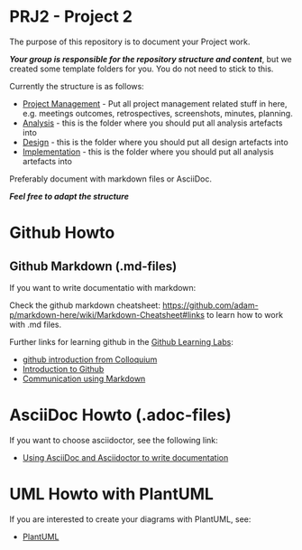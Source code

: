 # PRJ2 - Project 2  

The purpose of this repository is to document your Project work.

***Your group is responsible for the repository structure and content***, but we created some template folders for you. You do not need to stick to this.

Currently the structure is as follows:

- [Project Management](/project-management) - Put all project management related stuff in here, e.g. meetings outcomes, retrospectives, screenshots, minutes, planning.
- [Analysis](/analysis) - this is the folder where you should put all analysis artefacts into
- [Design](/design) - this is the folder where you should put all design artefacts into
- [Implementation](/implementation) - this is the folder where you should put all analysis artefacts into

Preferably document with markdown files or AsciiDoc.

***Feel free to adapt the structure***

# Github Howto

## Github Markdown (.md-files)

If you want to write documentatio with markdown:

Check the github markdown cheatsheet: https://github.com/adam-p/markdown-here/wiki/Markdown-Cheatsheet#links
to learn how to work with .md files.

Further links for learning github in the [Github Learning Labs](https://lab.github.com):

- [github introduction from Colloquium](https://fontysvenlo.github.io/Git-and-github-introduction/)
- [Introduction to Github](https://lab.github.com/githubtraining/introduction-to-github)
- [Communication using Markdown](https://lab.github.com/githubtraining/communicating-using-markdown)

# AsciiDoc Howto (.adoc-files)

If you want to choose asciidoctor, see the following link: 

- [Using AsciiDoc and Asciidoctor to write documentation](https://www.vogella.com/tutorials/AsciiDoc/article.html)

# UML Howto with PlantUML

If you are interested to create your diagrams with PlantUML, see:

- [PlantUML](99-plantuml.md)
